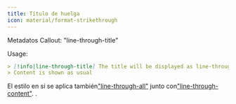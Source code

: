 ```yaml
---
title: Título de huelga
icon: material/format-strikethrough
---
```


Metadatos Callout: "line-through-title"

Usage:

```md
> [!info|line-through-title] The title will be displayed as line-through
> Content is shown as usual
```

El estilo en sí se aplica también["line-through-all"](../combined-styling/page-23.md)
junto con["line-through-content"](../content-styling/page-13.md).
.

